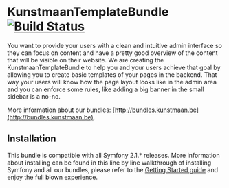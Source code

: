 

# KunstmaanTemplateBundle [![Build Status](https://travis-ci.org/Kunstmaan/KunstmaanTemplateBundle.png?branch=master)](http://travis-ci.org/Kunstmaan/KunstmaanTemplateBundle)

You want to provide your users with a clean and intuitive admin interface so they can focus on content and have a pretty good overview of the content that will be visible on their website. We are creating the KunstmaanTemplateBundle to help you and your users achieve that goal by allowing you to create basic templates of your pages in the backend. That way your users will know how the page layout looks like in the admin area and you can enforce some rules, like adding a big banner in the small sidebar is a no-no.

More information about our bundles: [http://bundles.kunstmaan.be](http://bundles.kunstmaan.be).

## Installation

This bundle is compatible with all Symfony 2.1.* releases. More information about installing can be found in this line by line walkthrough of installing Symfony and all our bundles, please refer to the [Getting Started guide](http://bundles.kunstmaan.be/doc/01_GettingStarted.html) and enjoy the full blown experience.
